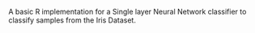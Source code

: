 A basic R implementation for a Single layer Neural Network classifier to classify samples from the Iris Dataset.
